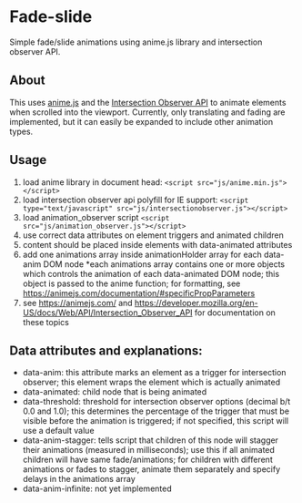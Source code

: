 # Fade-slide
Simple fade/slide animations using anime.js library and intersection observer API.

## About
This uses [anime.js](https://animejs.com/) and the [Intersection Observer API](https://developer.mozilla.org/en-US/docs/Web/API/Intersection_Observer_API) to animate elements when scrolled into the viewport. Currently, only translating and fading are implemented, but it can easily be expanded to include other animation types.

## Usage
1. load anime library in document head: `<script src="js/anime.min.js"></script>`
2. load intersection observer api polyfill for IE support: `<script type="text/javascript" src="js/intersectionobserver.js"></script>`
3. load animation_observer script `<script src="js/animation_observer.js"></script>`
4. use correct data attributes on element triggers and animated children
5. content should be placed inside elements with data-animated attributes
6. add one animations array inside animationHolder array for each data-anim DOM node
  *each animations array contains one or more objects which controls the animation of each data-animated DOM node; this object is passed to the anime function; for formatting, see https://animejs.com/documentation/#specificPropParameters 
7. see https://animejs.com/ and https://developer.mozilla.org/en-US/docs/Web/API/Intersection_Observer_API for documentation on these topics

##  Data attributes and explanations:
* data-anim: this attribute marks an element as a trigger for intersection observer; this element wraps the element which is actually animated
* data-animated: child node that is being animated
* data-threshold: threshold for intersection observer options (decimal b/t 0.0 and 1.0); this determines the percentage of the trigger that must be visible before the animation is triggered; if not specified, this script will use a default value
* data-anim-stagger: tells script that children of this node will stagger their animations (measured in milliseconds); use this if all animated children will have same fade/animations; for children with different animations or fades to stagger, animate them separately and specify delays in the animations array
* data-anim-infinite: not yet implemented
